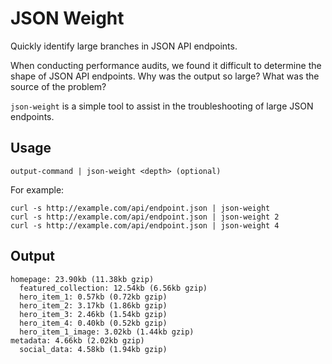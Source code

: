 # JSON Weight

Quickly identify large branches in JSON API endpoints.

When conducting performance audits, we found it difficult to determine
the shape of JSON API endpoints. Why was the output so large? What was
the source of the problem?

`json-weight` is a simple tool to assist in the troubleshooting of
large JSON endpoints.

## Usage

```
output-command | json-weight <depth> (optional)
```

For example:

```
curl -s http://example.com/api/endpoint.json | json-weight
curl -s http://example.com/api/endpoint.json | json-weight 2
curl -s http://example.com/api/endpoint.json | json-weight 4
```

## Output

```
homepage: 23.90kb (11.38kb gzip)
  featured_collection: 12.54kb (6.56kb gzip)
  hero_item_1: 0.57kb (0.72kb gzip)
  hero_item_2: 3.17kb (1.86kb gzip)
  hero_item_3: 2.46kb (1.54kb gzip)
  hero_item_4: 0.40kb (0.52kb gzip)
  hero_item_1_image: 3.02kb (1.44kb gzip)
metadata: 4.66kb (2.02kb gzip)
  social_data: 4.58kb (1.94kb gzip)
```

